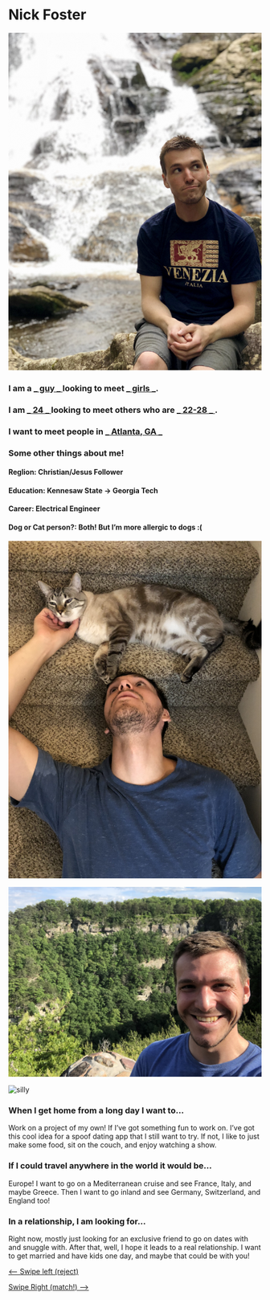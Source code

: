 # Nick Foster

![main](nick_main.jpeg)

### I am a <u>_ guy _ </u> looking to meet <u> _ girls _</u>.

### I am <u>_ 24 _ </u> looking to meet others who are <u>_ 22-28 _ </u>.

### I want to meet people in <u>_ Atlanta, GA _ </u>

### Some other things about me!

#### Reglion: Christian/Jesus Follower

#### Education: Kennesaw State -> Georgia Tech

#### Career: Electrical Engineer

#### Dog or Cat person?: Both! But I’m more allergic to dogs :(

![cat](nick_cat.jpeg)

![hiking](nick_hiking.jpeg)

![silly](nick_silly.jpeg)

### When I get home from a long day I want to...

Work on a project of my own! If I’ve got something fun to work on. I’ve got this cool idea for a spoof dating app that I still want to try. If not, I like to just make some food, sit on the couch, and enjoy watching a show.


### If I could travel anywhere in the world it would be...

Europe! I want to go on a Mediterranean cruise and see France, Italy, and maybe Greece. Then I want to go inland and see Germany, Switzerland, and England too!


### In a relationship, I am looking for...

Right now, mostly just looking for an exclusive friend to go on dates with and snuggle with. After that, well, I hope it leads to a real relationship. I want to get married and have kids one day, and maybe that could be with you!

[<-- Swipe left (reject)]()

[Swipe Right (match!) -->]()